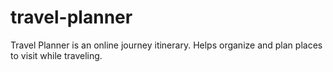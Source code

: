 # travel-planner
Travel Planner is an online journey itinerary. Helps organize and plan places to visit while traveling.
